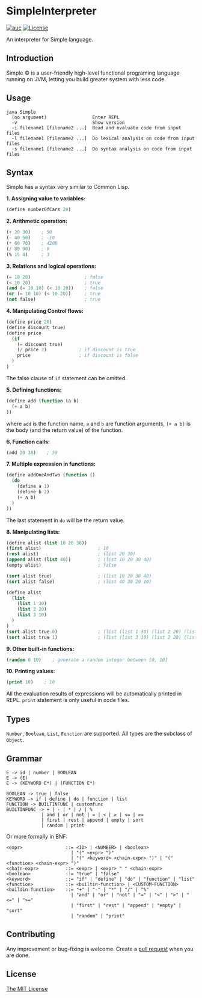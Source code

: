 # SimpleInterpreter

[![auc][aucsvg]][auc] [![License][licensesvg]][license]

[aucsvg]: https://img.shields.io/badge/SimpleInterpreter-v0.0.11_alpha-brightgreen.svg
[auc]: https://github.com/lonelyenvoy/SimpleInterpreter

[licensesvg]: https://img.shields.io/badge/License-MIT-blue.svg
[license]: https://github.com/lonelyenvoy/SimpleInterpreter/blob/master/LICENSE

An interpreter for Simple language.

## Introduction

Simple © is a user-friendly high-level functional programing language running on JVM,
letting you build greater system with less code.

## Usage

```
java Simple
  (no argument)                 Enter REPL
  -v                            Show version
  -i filename1 [filename2 ...]  Read and evaluate code from input files
  -l filename1 [filename2 ...]  Do lexical analysis on code from input files
  -s filename1 [filename2 ...]  Do syntax analysis on code from input files
```

## Syntax

Simple has a syntax very similar to Common Lisp.

**1. Assigning value to variables:**
```lisp
(define numberOfCars 20)
```

**2. Arithmetic operation:**
```lisp
(+ 20 30)    ; 50
(- 40 50)    ; -10
(* 60 70)    ; 4200
(/ 80 90)    ; 0
(% 15 4)     ; 3
```

**3. Relations and logical operations:**
```lisp
(= 10 20)                    ; false
(< 10 20)                    ; true
(and (= 10 10) (< 10 20))    ; false
(or (= 10 10) (< 10 20))     ; true
(not false)                  ; true
```


**4. Manipulating Control flows:**
```lisp
(define price 20)
(define discount true)
(define price
  (if
    (= discount true)
    (/ price 2)            ; if discount is true
    price                  ; if discount is false
  )
)
```
The false clause of ```if``` statement can be omitted.

**5. Defining functions:**
```lisp
(define add (function (a b)
  (+ a b)
))
```
where ```add``` is the function name, ```a``` and ```b``` are function arguments,
```(+ a b)``` is the body (and the return value) of the function.

**6. Function calls:**
```lisp
(add 20 30)    ; 50
```

**7. Multiple expression in functions:**

```lisp
(define addOneAndTwo (function ()
  (do
    (define a 1)
    (define b 2)
    (+ a b)
  )
))
```
The last statement in ```do``` will be the return value.

**8. Manipulating lists:**

```lisp
(define alist (list 10 20 30))
(first alist)                     ; 10
(rest alist)                      ; (list 20 30)
(append alist (list 40))          ; (list 10 20 30 40)
(empty alist)                     ; false

(sort alist true)                 ; (list 10 20 30 40)
(sort alist false)                ; (list 40 30 20 10)

(define alist 
  (list
    (list 1 30)
    (list 2 20)
    (list 3 10)
  )
)
(sort alist true 0)               ; (list (list 1 30) (list 2 20) (list 3 10))
(sort alist true 1)               ; (list (list 3 10) (list 2 20) (list 1 30))
```

**9. Other built-in functions:**

```lisp
(random 0 10)    ; generate a random integer between [0, 10]
```

**10. Printing values:**
```lisp
(print 10)    ; 10
```
All the evaluation results of expressions will be automatically printed in REPL.
```print``` statement is only useful in code files.


## Types

```Number```, ```Boolean```, ```List```, ```Function``` are supported. All types are the subclass of ```Object```.

## Grammar

```
E -> id | number | BOOLEAN
E -> (E)
E -> (KEYWORD E*) | (FUNCTION E*)

BOOLEAN -> true | false
KEYWORD -> if | define | do | function | list
FUNCTION -> BUILTINFUNC | customfunc
BUILTINFUNC -> + | - | * | / | % 
             | and | or | not | = | < | > | <= | >= 
             | first | rest | append | empty | sort 
             | random | print
```

Or more formally in BNF:
```bnf
<expr>                ::= <ID> | <NUMBER> | <boolean>
                        | "(" <expr> ")"
                        | "(" <keyword> <chain-expr> ")" | "(" <function> <chain-expr> ")"
<chain-expr>          ::= <expr> | <expr> " " <chain-expr>
<boolean>             ::= "true" | "false"
<keyword>             ::= "if" | "define" | "do" | "function" | "list"
<function>            ::= <builtin-function> | <CUSTOM-FUNCTION>
<buildin-function>    ::= "+" | "-" | "*" | "/" | "%" 
                        | "and" | "or" | "not" | "=" | "<" | ">" | "<=" | ">=" 
                        | "first" | "rest" | "append" | "empty" | "sort" 
                        | "random" | "print"
```

## Contributing

Any improvement or bug-fixing is welcome. Create a [pull request](https://github.com/lonelyenvoy/SimpleInterpreter/pulls) when you are done.

## License

[The MIT License](https://github.com/lonelyenvoy/SimpleInterpreter/blob/master/LICENSE)
